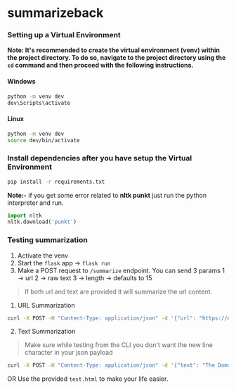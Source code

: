 # summarizeback

### Setting up a Virtual Environment

**Note: It's recommended to create the virtual environment (venv) within the project directory. To do so, navigate to the project directory using the `cd` command and then proceed with the following instructions.**

#### Windows

```bash
python -m venv dev
dev\Scripts\activate
```

#### Linux
```bash
python -m venv dev
source dev/bin/activate
```

### Install dependencies after you have setup the Virtual Environment
```bash
pip install -r requirements.txt
```

**Note:-** if you get some error related to **nltk punkt** just run the python interpreter and run.
```python
import nltk
nltk.download('punkt')
```

### Testing summarization
1. Activate the venv
2. Start the `flask` app -> `flask run`
3. Make a POST request to `/summarize` endpoint.
You can send 3 params
1 -> url
2 -> raw text
3 -> length -> defaults to 15
> If both url and text are provided it will summarize the url content.
1. URL Summarization
```bash
curl -X POST -H "Content-Type: application/json" -d '{"url": "https://example.com"}' http://127.0.0.1:5000/summarize
```
2. Text Summarization
> Make sure while testing from the CLI you don't want the new line character in your json payload
```bash
curl -X POST -H "Content-Type: application/json" -d '{"text": "The Domain Name System (DNS) is a hierarchical and distributed naming system for computers, services, and other resources in the Internet or other Internet Protocol (IP) networks. It associates various information with domain names (identification strings) assigned to each of the associated entities. Most prominently, it translates readily memorized domain names to the numerical IP addresses needed for locating and identifying computer services and devices with the underlying network protocols.[1] The Domain Name System has been an essential component of the functionality of the Internet since 1985.", "length": "3"}' http://127.0.0.1:5000/summarize
```
OR
Use the provided `test.html` to make your life easier.
